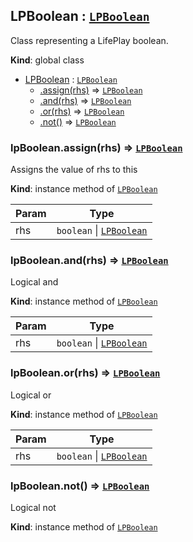 <a name="LPBoolean"></a>

## LPBoolean : [<code>LPBoolean</code>](#LPBoolean)
Class representing a LifePlay boolean.

**Kind**: global class  

* [LPBoolean](#LPBoolean) : [<code>LPBoolean</code>](#LPBoolean)
    * [.assign(rhs)](#LPBoolean+assign) ⇒ [<code>LPBoolean</code>](#LPBoolean)
    * [.and(rhs)](#LPBoolean+and) ⇒ [<code>LPBoolean</code>](#LPBoolean)
    * [.or(rhs)](#LPBoolean+or) ⇒ [<code>LPBoolean</code>](#LPBoolean)
    * [.not()](#LPBoolean+not) ⇒ [<code>LPBoolean</code>](#LPBoolean)

<a name="LPBoolean+assign"></a>

### lpBoolean.assign(rhs) ⇒ [<code>LPBoolean</code>](#LPBoolean)
Assigns the value of rhs to this

**Kind**: instance method of [<code>LPBoolean</code>](#LPBoolean)  

| Param | Type |
| --- | --- |
| rhs | <code>boolean</code> \| [<code>LPBoolean</code>](#LPBoolean) | 

<a name="LPBoolean+and"></a>

### lpBoolean.and(rhs) ⇒ [<code>LPBoolean</code>](#LPBoolean)
Logical and

**Kind**: instance method of [<code>LPBoolean</code>](#LPBoolean)  

| Param | Type |
| --- | --- |
| rhs | <code>boolean</code> \| [<code>LPBoolean</code>](#LPBoolean) | 

<a name="LPBoolean+or"></a>

### lpBoolean.or(rhs) ⇒ [<code>LPBoolean</code>](#LPBoolean)
Logical or

**Kind**: instance method of [<code>LPBoolean</code>](#LPBoolean)  

| Param | Type |
| --- | --- |
| rhs | <code>boolean</code> \| [<code>LPBoolean</code>](#LPBoolean) | 

<a name="LPBoolean+not"></a>

### lpBoolean.not() ⇒ [<code>LPBoolean</code>](#LPBoolean)
Logical not

**Kind**: instance method of [<code>LPBoolean</code>](#LPBoolean)  
